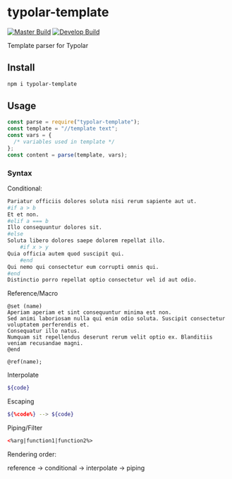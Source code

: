 # typolar-template

[![Master Build][travis-master]][travis-url]
[![Develop Build][travis-develop]][travis-url]

Template parser for Typolar

[travis-master]: https://img.shields.io/travis/seancheung/typolar-template/master.svg?label=master
[travis-develop]: https://img.shields.io/travis/seancheung/typolar-template/develop.svg?label=develop
[travis-url]: https://travis-ci.org/seancheung/typolar-template

## Install

```bash
npm i typolar-template
```

## Usage

```javascript
const parse = require("typolar-template");
const template = "//template text";
const vars = {
  /* variables used in template */
};
const content = parse(template, vars);
```

### Syntax

Conditional:

```perl
Pariatur officiis dolores soluta nisi rerum sapiente aut ut.
#if a > b
Et et non.
#elif a === b
Illo consequuntur dolores sit.
#else
Soluta libero dolores saepe dolorem repellat illo.
    #if x > y
Quia officia autem quod suscipit qui.
    #end
Qui nemo qui consectetur eum corrupti omnis qui.
#end
Distinctio porro repellat optio consectetur vel id aut odio.
```

Reference/Macro

```less
@set (name)
Aperiam aperiam et sint consequuntur minima est non.
Sed animi laboriosam nulla qui enim odio soluta. Suscipit consectetur voluptatem perferendis et.
Consequatur illo natus.
Numquam sit repellendus deserunt rerum velit optio ex. Blanditiis veniam recusandae magni.
@end

@ref(name);
```

Interpolate

```bash
${code}
```

Escaping

```bash
${%code%} --> ${code}
```

Piping/Filter

```html
<%arg|function1|function2%>
```

Rendering order:

reference -> conditional -> interpolate -> piping

